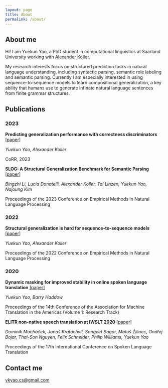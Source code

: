 ```yaml
---
layout: page
title: About
permalink: /about/
---
```


## About me

Hi! I am Yuekun Yao, a PhD student in computational linguistics at Saarland University working with [Alexander Koller](https://www.coli.uni-saarland.de/~koller/).

My research interests focus on structured prediction tasks in natural language understanding, including syntactic parsing, semantic role labeling and semantic parsing. Currently I am especially interested in using sequence-to-sequence models to learn compositional generalization, a key ability that humans use to generate infinate natural language sentences from finite grammar structures.



## Publications

### 2023

**Predicting generalization performance with correctness discriminators** 
[[paper]](https://arxiv.org/abs/2311.09422)

*Yuekun Yao, Alexander Koller*

CoRR, 2023



**SLOG: A Structural Generalization Benchmark for Semantic Parsing**
[[paper]](https://aclanthology.org/2023.emnlp-main.194/)

*Bingzhi Li, Lucia Donatelli, Alexander Koller, Tal Linzen, Yuekun Yao, Najoung Kim*

Proceedings of the 2023 Conference on Empirical Methods in Natural Language Processing



### 2022

**Structural generalization is hard for sequence-to-sequence models** 
[[paper]](https://aclanthology.org/2022.emnlp-main.337/)

*Yuekun Yao, Alexander Koller*

Proceedings of the 2022 Conference on Empirical Methods in Natural Language Processing



### 2020

**Dynamic masking for improved stability in online spoken language translation**
[[paper]](https://aclanthology.org/2022.emnlp-main.337/)

*Yuekun Yao, Barry Haddow*

Proceedings of the 14th Conference of the Association for Machine Translation in the Americas (Volume 1: Research Track)



**ELITR non-native speech translation at IWSLT 2020**
[[paper]](https://aclanthology.org/2020.iwslt-1.25.pdf)

*Dominik Macháček, Jonáš Kratochvíl, Sangeet Sagar, Matúš Žilinec, Ondřej Bojar, Thai-Son Nguyen, Felix Schneider, Philip Williams, Yuekun Yao*

Proceedings of the 17th International Conference on Spoken Language Translation



## Contact me

[ykyao.cs@gmail.com](mailto:ykyao.cs@gmail.com)

